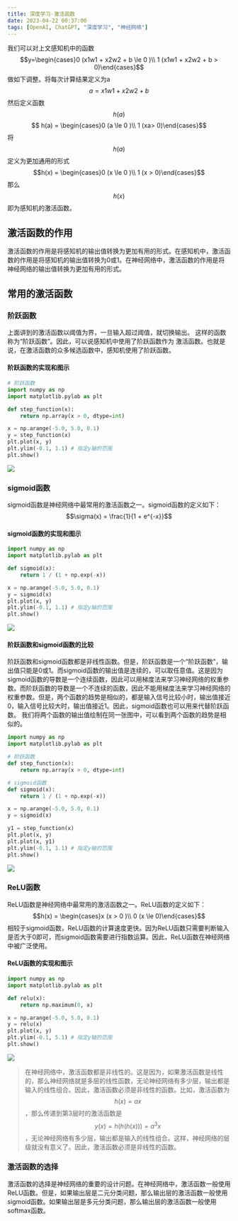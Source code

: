 ```yaml
---
title: 深度学习-激活函数
date: 2023-04-22 00:37:00
tags: [OpenAI, ChatGPT, "深度学习", "神经网络"]
---
```


我们可以对上文感知机中的函数 
$$y=\begin{cases}0 (x1w1 + x2w2 + b \le  0 )\\ 1 (x1w1 + x2w2 + b >  0)\end{cases}$$ 
做如下调整。将每次计算结果定义为a 
$$a=x1w1 + x2w2 + b$$ 
然后定义函数$$h(a)$$
$$ h(a) = \begin{cases}0 (a \le  0 )\\ 1 (xa>  0)\end{cases}$$
将$$h(a)$$定义为更加通用的形式
$$h(x) = \begin{cases}0 (x \le  0 )\\ 1 (x >  0)\end{cases}$$
那么$$h(x)$$即为感知机的激活函数。

## 激活函数的作用
激活函数的作用是将感知机的输出值转换为更加有用的形式。在感知机中，激活函数的作用是将感知机的输出值转换为0或1。在神经网络中，激活函数的作用是将神经网络的输出值转换为更加有用的形式。

## 常用的激活函数
### 阶跃函数
上面讲到的激活函数以阈值为界，一旦输入超过阈值，就切换输出。 这样的函数称为“阶跃函数”。因此，可以说感知机中使用了阶跃函数作为 激活函数。也就是说，在激活函数的众多候选函数中，感知机使用了阶跃函数。
#### 阶跃函数的实现和图示

```python
# 阶跃函数
import numpy as np 
import matplotlib.pylab as plt

def step_function(x):
    return np.array(x > 0, dtype=int)

x = np.arange(-5.0, 5.0, 0.1)
y = step_function(x) 
plt.plot(x, y) 
plt.ylim(-0.1, 1.1) # 指定y轴的范围 
plt.show()
```
<img src="https://melon-note-1304191985.cos.ap-beijing.myqcloud.com/note/active_fuction_0_0.png" />


### sigmoid函数
sigmoid函数是神经网络中最常用的激活函数之一。sigmoid函数的定义如下：
$$\sigma(x) = \frac{1}{1 + e^{-x}}$$

#### sigmoid函数的实现和图示

```python
import numpy as np 
import matplotlib.pylab as plt

def sigmoid(x):
    return 1 / (1 + np.exp(-x))

x = np.arange(-5.0, 5.0, 0.1)
y = sigmoid(x)
plt.plot(x, y)
plt.ylim(-0.1, 1.1) # 指定y轴的范围
plt.show()
```
<img src="https://melon-note-1304191985.cos.ap-beijing.myqcloud.com/note/active_fuction_1_0.png" />


#### 阶跃函数和sigmoid函数的比较
阶跃函数和sigmoid函数都是非线性函数。但是，阶跃函数是一个“阶跃函数”，输出值只能是0或1。而sigmoid函数的输出值是连续的，可以取任意值。这是因为sigmoid函数的导数是一个连续函数，因此可以用梯度法来学习神经网络的权重参数。而阶跃函数的导数是一个不连续的函数，因此不能用梯度法来学习神经网络的权重参数。但是，两个函数的趋势是相似的，都是输入信号比较小时，输出值接近0，输入信号比较大时，输出值接近1。因此，sigmoid函数也可以用来代替阶跃函数。
我们将两个函数的输出值绘制在同一张图中，可以看到两个函数的趋势是相似的。

```python
import numpy as np 
import matplotlib.pylab as plt

# 阶跃函数
def step_function(x):
    return np.array(x > 0, dtype=int)

# sigmoid函数
def sigmoid(x):
    return 1 / (1 + np.exp(-x))

x = np.arange(-5.0, 5.0, 0.1)
y = sigmoid(x)

y1 = step_function(x)
plt.plot(x, y)
plt.plot(x, y1)
plt.ylim(-0.1, 1.1) # 指定y轴的范围
plt.show()
```
<img src="https://melon-note-1304191985.cos.ap-beijing.myqcloud.com/note/active_fuction_2_0.png" />

### ReLU函数
ReLU函数是神经网络中最常用的激活函数之一。ReLU函数的定义如下：
$$h(x) = \begin{cases}x (x >  0 )\\ 0 (x \le  0)\end{cases}$$
相较于sigmoid函数，ReLU函数的计算速度更快。因为ReLU函数只需要判断输入是否大于0即可，而sigmoid函数需要进行指数运算。因此，ReLU函数在神经网络中被广泛使用。

#### ReLU函数的实现和图示

```python
import numpy as np
import matplotlib.pylab as plt

def relu(x):
    return np.maximum(0, x)

x = np.arange(-5.0, 5.0, 0.1)
y = relu(x)
plt.plot(x, y)
plt.ylim(-0.1, 5.1) # 指定y轴的范围
plt.show()
```
<img src="https://melon-note-1304191985.cos.ap-beijing.myqcloud.com/note/active_fuction_3_0.png" />

> 在神经网络中，激活函数都是非线性的。这是因为，如果激活函数是线性的，那么神经网络就是多层的线性函数，无论神经网络有多少层，输出都是输入的线性组合。因此，激活函数必须是非线性的函数。比如，激活函数为$$h(x) = ax$$，那么传递到第3层时的激活函数是$$y(x) = h(h(h(x))) = a^3x$$，无论神经网络有多少层，输出都是输入的线性组合。这样，神经网络的层级就没有意义了。因此，激活函数必须是非线性的函数。

### 激活函数的选择
激活函数的选择是神经网络的重要的设计问题。在神经网络中，激活函数一般使用ReLU函数。但是，如果输出层是二元分类问题，那么输出层的激活函数一般使用sigmoid函数。如果输出层是多元分类问题，那么输出层的激活函数一般使用softmax函数。
